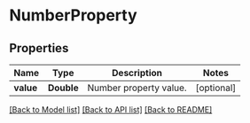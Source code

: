 # NumberProperty

## Properties
Name | Type | Description | Notes
------------ | ------------- | ------------- | -------------
**value** | **Double** | Number property value. | [optional] 

[[Back to Model list]](../README.md#documentation-for-models) [[Back to API list]](../README.md#documentation-for-api-endpoints) [[Back to README]](../README.md)


